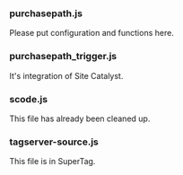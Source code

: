 ### purchasepath.js
Please put configuration and functions here.

### purchasepath_trigger.js
It's integration of Site Catalyst.

### scode.js
This file has already been cleaned up.

### tagserver-source.js
This file is in SuperTag.
